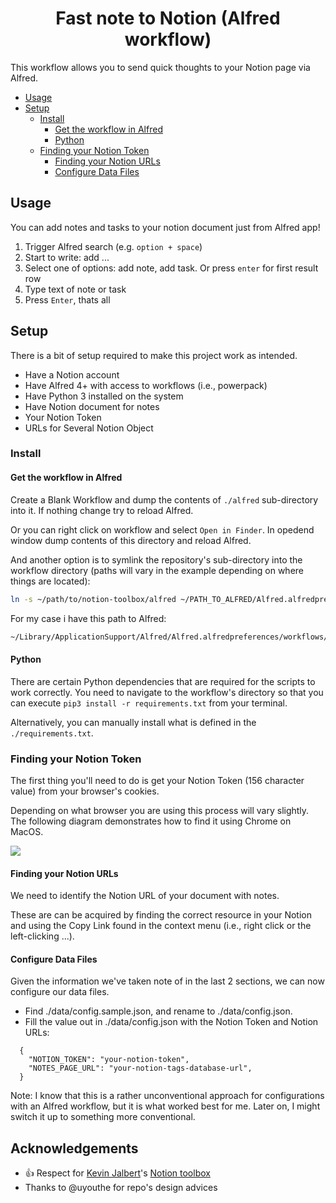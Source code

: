 <h1 align="center">Fast note to Notion (Alfred workflow)</h1>

This workflow allows you to send quick thoughts to your Notion page via Alfred.

- [Usage](#usage)
- [Setup](#setup)
  - [Install](#install)
    - [Get the workflow in Alfred](#get-the-workflow-in-alfred)
    - [Python](#python)
  - [Finding your Notion Token](#finding-your-notion-token)
    - [Finding your Notion URLs](#finding-your-notion-urls)
    - [Configure Data Files](#configure-data-files)

## Usage

You can add notes and tasks to your notion document just from Alfred app!

1. Trigger Alfred search (e.g. `option + space`)
2. Start to write: add ...
3. Select one of options: add note, add task. Or press `enter` for first result row
4. Type text of note or task
5. Press `Enter`, thats all

## Setup

There is a bit of setup required to make this project work as intended.

- Have a Notion account
- Have Alfred 4+ with access to workflows (i.e., powerpack)
- Have Python 3 installed on the system
- Have Notion document for notes
- Your Notion Token
- URLs for Several Notion Object

### Install

#### Get the workflow in Alfred

Create a Blank Workflow and dump the contents of `./alfred` sub-directory into it. If nothing change try to reload Alfred.

Or you can right click on workflow and select `Open in Finder`. In opedend window dump contents of this directory and reload Alfred.

And another option is to symlink the repository's sub-directory into the workflow directory (paths will vary in the example depending on where things are located):

```bash
ln -s ~/path/to/notion-toolbox/alfred ~/PATH_TO_ALFRED/Alfred.alfredpreferences/workflows/notion-toolbox-alfred
```

For my case i have this path to Alfred:
```bash
~/Library/ApplicationSupport/Alfred/Alfred.alfredpreferences/workflows/notion-toolbox-alfred
```

#### Python

There are certain Python dependencies that are required for the scripts to work correctly. You need to navigate to the workflow's directory so that you can execute `pip3 install -r requirements.txt` from your terminal.

Alternatively, you can manually install what is defined in the `./requirements.txt`.

### Finding your Notion Token

The first thing you'll need to do is get your Notion Token (156 character value) from your browser's cookies. 

Depending on what browser you are using this process will vary slightly. The following diagram demonstrates how to find it using Chrome on MacOS.

![](https://raw.githubusercontent.com/kevinjalbert/notion-toolbox/master/alfred/notion-token.png)

#### Finding your Notion URLs

We need to identify the Notion URL of your document with notes.

These are can be acquired by finding the correct resource in your Notion and using the Copy Link found in the context menu (i.e., right click or the left-clicking ...).

#### Configure Data Files

Given the information we've taken note of in the last 2 sections, we can now configure our data files.

- Find ./data/config.sample.json, and rename to ./data/config.json.
- Fill the value out in ./data/config.json with the Notion Token and Notion URLs:

```
  {
    "NOTION_TOKEN": "your-notion-token",
    "NOTES_PAGE_URL": "your-notion-tags-database-url",
  }
```

Note: I know that this is a rather unconventional approach for configurations with an Alfred workflow, but it is what worked best for me. Later on, I might switch it up to something more conventional.

## Acknowledgements

- 👍 Respect for [Kevin Jalbert](https://github.com/kevinjalbert)'s [Notion toolbox](https://github.com/kevinjalbert/notion-toolbox)
- Thanks to @uyouthe for repo's design advices

